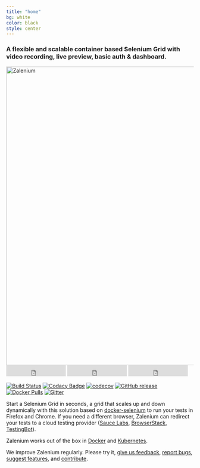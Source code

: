 ```yaml
---
title: "home"
bg: white
color: black
style: center
---
```

### **A flexible and scalable container based Selenium Grid with video recording, live preview, basic auth & dashboard.**

<img alt="Zalenium" src="https://raw.githubusercontent.com/zalando/zalenium/master/images/logo_zalenium_wide.png" width="800">
<iframe src="https://ghbtns.com/github-btn.html?user=zalando&repo=zalenium&type=star&count=true&size=large" frameborder="0" scrolling="0" width="160px" height="30px"></iframe>
<iframe src="https://ghbtns.com/github-btn.html?user=zalando&repo=zalenium&type=fork&count=true&size=large" frameborder="0" scrolling="0" width="160px" height="30px"></iframe>
<iframe src="https://ghbtns.com/github-btn.html?user=zalando&repo=zalenium&type=watch&count=true&size=large&v=2" frameborder="0" scrolling="0" width="160px" height="30px"></iframe>

[![Build Status](https://travis-ci.org/zalando/zalenium.svg?branch=master)](https://travis-ci.org/zalando/zalenium)
[![Codacy Badge](https://api.codacy.com/project/badge/Grade/c719a14f5537488b8fb95d70e27acd5f)](https://www.codacy.com/app/diemol_zalenium/zalenium?utm_source=github.com&amp;utm_medium=referral&amp;utm_content=zalando/zalenium&amp;utm_campaign=Badge_Grade)
[![codecov](https://codecov.io/gh/zalando/zalenium/branch/master/graph/badge.svg)](https://codecov.io/gh/zalando/zalenium)
[![GitHub release](https://img.shields.io/github/release/zalando/zalenium.svg)]()
[![Docker Pulls](https://img.shields.io/docker/pulls/dosel/zalenium.svg)](https://hub.docker.com/r/dosel/zalenium/tags/)
[![Gitter](https://badges.gitter.im/zalando/zalenium.svg)](https://gitter.im/zalando/zalenium?utm_source=badge&utm_medium=badge&utm_campaign=pr-badge)

Start a Selenium Grid in seconds, a grid that scales up and down dynamically with this solution based on [docker-selenium](https://github.com/elgalu/docker-selenium)
to run your tests in Firefox and Chrome. If you need a different browser, Zalenium can redirect your tests to a cloud
testing provider ([Sauce Labs](https://saucelabs.com/), [BrowserStack](https://www.browserstack.com/), [TestingBot](https://testingbot.com/)). 

Zalenium works out of the box in [Docker](#docker) and [Kubernetes](#kubernetes).

We improve Zalenium regularly. Please try it, [give us feedback](https://github.com/zalando/zalenium/issues),
[report bugs](https://github.com/zalando/zalenium/issues), [suggest features](https://github.com/zalando/zalenium/issues),
and [contribute](#contribute).
